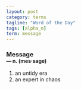 ```yaml
---
layout: post
category: terms
tagline: "Word of the Day"
tags: [alpha_m]
term: message
---
```


<h3>Message<br/> <small>&mdash; n. (mes<span>&middot;</span>sage)</small></h3>
<p><ol><li>an untidy era</li>
<li>an expert in chaos</li>
</ol></p>
